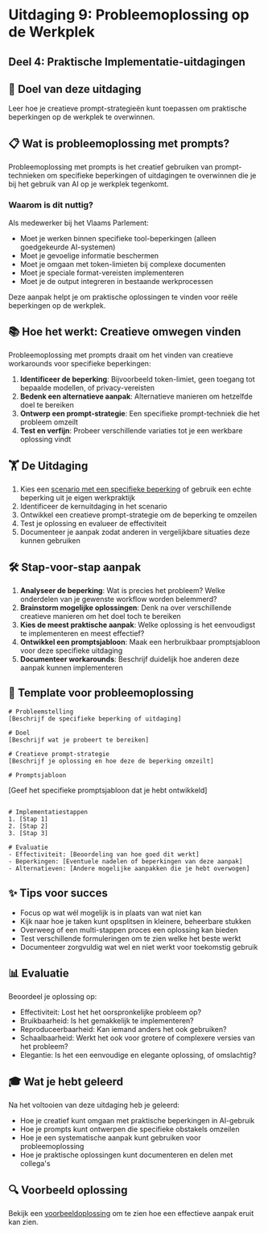 # Uitdaging 9: Probleemoplossing op de Werkplek
## Deel 4: Praktische Implementatie-uitdagingen

## 🎯 Doel van deze uitdaging

Leer hoe je creatieve prompt-strategieën kunt toepassen om praktische beperkingen op de werkplek te overwinnen.

## 📋 Wat is probleemoplossing met prompts?

Probleemoplossing met prompts is het creatief gebruiken van prompt-technieken om specifieke beperkingen of uitdagingen te overwinnen die je bij het gebruik van AI op je werkplek tegenkomt.

### Waarom is dit nuttig?

Als medewerker bij het Vlaams Parlement:
- Moet je werken binnen specifieke tool-beperkingen (alleen goedgekeurde AI-systemen)
- Moet je gevoelige informatie beschermen
- Moet je omgaan met token-limieten bij complexe documenten
- Moet je speciale format-vereisten implementeren
- Moet je de output integreren in bestaande werkprocessen

Deze aanpak helpt je om praktische oplossingen te vinden voor reële beperkingen op de werkplek.

## 📚 Hoe het werkt: Creatieve omwegen vinden

Probleemoplossing met prompts draait om het vinden van creatieve workarounds voor specifieke beperkingen:

1. **Identificeer de beperking**: Bijvoorbeeld token-limiet, geen toegang tot bepaalde modellen, of privacy-vereisten
2. **Bedenk een alternatieve aanpak**: Alternatieve manieren om hetzelfde doel te bereiken
3. **Ontwerp een prompt-strategie**: Een specifieke prompt-techniek die het probleem omzeilt
4. **Test en verfijn**: Probeer verschillende variaties tot je een werkbare oplossing vindt

## 🏋️ De Uitdaging

1. Kies een [scenario met een specifieke beperking](./voorbeelddata.md) of gebruik een echte beperking uit je eigen werkpraktijk
2. Identificeer de kernuitdaging in het scenario
3. Ontwikkel een creatieve prompt-strategie om de beperking te omzeilen
4. Test je oplossing en evalueer de effectiviteit
5. Documenteer je aanpak zodat anderen in vergelijkbare situaties deze kunnen gebruiken

## 🛠️ Stap-voor-stap aanpak

1. **Analyseer de beperking**: Wat is precies het probleem? Welke onderdelen van je gewenste workflow worden belemmerd?
2. **Brainstorm mogelijke oplossingen**: Denk na over verschillende creatieve manieren om het doel toch te bereiken
3. **Kies de meest praktische aanpak**: Welke oplossing is het eenvoudigst te implementeren en meest effectief?
4. **Ontwikkel een promptsjabloon**: Maak een herbruikbaar promptsjabloon voor deze specifieke uitdaging
5. **Documenteer workarounds**: Beschrijf duidelijk hoe anderen deze aanpak kunnen implementeren

## 📝 Template voor probleemoplossing

```
# Probleemstelling
[Beschrijf de specifieke beperking of uitdaging]

# Doel
[Beschrijf wat je probeert te bereiken]

# Creatieve prompt-strategie
[Beschrijf je oplossing en hoe deze de beperking omzeilt]

# Promptsjabloon
```
[Geef het specifieke promptsjabloon dat je hebt ontwikkeld]
```

# Implementatiestappen
1. [Stap 1]
2. [Stap 2]
3. [Stap 3]

# Evaluatie
- Effectiviteit: [Beoordeling van hoe goed dit werkt]
- Beperkingen: [Eventuele nadelen of beperkingen van deze aanpak]
- Alternatieven: [Andere mogelijke aanpakken die je hebt overwogen]
```

## ✨ Tips voor succes

- Focus op wat wél mogelijk is in plaats van wat niet kan
- Kijk naar hoe je taken kunt opsplitsen in kleinere, beheerbare stukken
- Overweeg of een multi-stappen proces een oplossing kan bieden
- Test verschillende formuleringen om te zien welke het beste werkt
- Documenteer zorgvuldig wat wel en niet werkt voor toekomstig gebruik

## 📊 Evaluatie

Beoordeel je oplossing op:
- Effectiviteit: Lost het het oorspronkelijke probleem op?
- Bruikbaarheid: Is het gemakkelijk te implementeren?
- Reproduceerbaarheid: Kan iemand anders het ook gebruiken?
- Schaalbaarheid: Werkt het ook voor grotere of complexere versies van het probleem?
- Elegantie: Is het een eenvoudige en elegante oplossing, of omslachtig?

## 🎓 Wat je hebt geleerd

Na het voltooien van deze uitdaging heb je geleerd:
- Hoe je creatief kunt omgaan met praktische beperkingen in AI-gebruik
- Hoe je prompts kunt ontwerpen die specifieke obstakels omzeilen
- Hoe je een systematische aanpak kunt gebruiken voor probleemoplossing
- Hoe je praktische oplossingen kunt documenteren en delen met collega's

## 🔍 Voorbeeld oplossing

Bekijk een [voorbeeldoplossing](./voorbeeldoplossing.md) om te zien hoe een effectieve aanpak eruit kan zien.